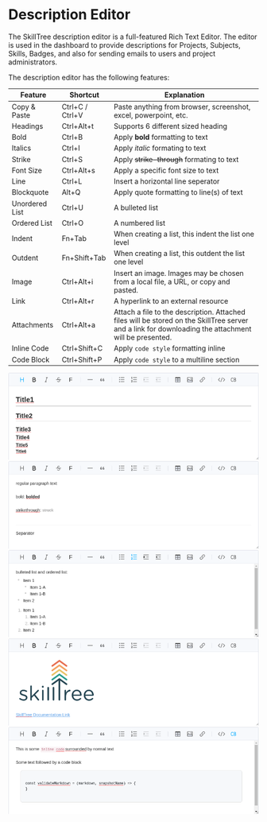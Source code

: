 # Description Editor

The SkillTree description editor is a full-featured Rich Text Editor.  The editor is used in the dashboard to provide descriptions 
for Projects, Subjects, Skills, Badges, and also for sending emails to users and project administrators.  


The description editor has the following features:
    
| Feature        | Shortcut        | Explanation                                                                                                                                                         |
|----------------|-----------------|---------------------------------------------------------------------------------------------------------------------------------------------------------------------|
| Copy & Paste   | Ctrl+C / Ctrl+V | Paste anything from browser, screenshot, excel, powerpoint, etc.                                                                                                    |
| Headings       | Ctrl+Alt+t      | Supports 6 different sized heading                                                                                                                                  |
| Bold           | Ctrl+B          | Apply **bold** formatting to text                                                                                                                                   |
| Italics        | Ctrl+I          | Apply *italic* formating to text                                                                                                                                    |
| Strike         | Ctrl+S          | Apply ~~strike-through~~ formating to text                                                                                                                          |
| Font Size      | Ctrl+Alt+s      | Apply a specific font size to text                                                                                                                                  |
| Line           | Ctrl+L          | Insert a horizontal line seperator                                                                                                                                  |
| Blockquote     | Alt+Q           | Apply quote formatting to line(s) of text                                                                                                                           |
| Unordered List | Ctrl+U          | A bulleted list                                                                                                                                                     |
| Ordered List   | Ctrl+O          | A numbered list                                                                                                                                                     |  
| Indent         | Fn+Tab          | When creating a list, this indent the list one level                                                                                                                |
| Outdent        | Fn+Shift+Tab    | When creating a list, this outdent the list one level                                                                                                               |
| Image          | Ctrl+Alt+i      | Insert an image.  Images may be chosen from a local file, a URL, or copy and pasted.                                                                                |
| Link           | Ctrl+Alt+r      | A hyperlink to an external resource                                                                                                                                 |
| Attachments    | Ctrl+Alt+a      | Attach a file to the description.  Attached files will be stored on the SkillTree server and a link for downloading the attachment will be presented.               |
| Inline Code    | Ctrl+Shift+C    | Apply `code style` formatting inline                                                                                                                                |
| Code Block     | Ctrl+Shift+P    | Apply `code style` to a multiline section                                                                                                                           |


![Description Editor Image 1](../../screenshots/admin/rich-text-editor-1.png)
![Description Editor Image 2](../../screenshots/admin/rich-text-editor-2.png)
![Description Editor Image 3](../../screenshots/admin/rich-text-editor-3.png)
![Description Editor Image 4](../../screenshots/admin/rich-text-editor-4.png)
![Description Editor Image 5](../../screenshots/admin/rich-text-editor-5.png)

